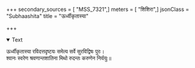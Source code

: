 +++
secondary_sources = [ "MSS_7321",]
meters = [ "शिशिरा",]
jsonClass = "Subhaashita"
title = "ऊर्ध्वीकृतास्या"

+++

<details open><summary>Text</summary>

ऊर्ध्वीकृतास्या रविदत्तदृष्टयः समेत्य सर्वे सुरविद्विषः पुरः।  
श्वानः स्वरेण श्रवणान्तशातिना मिथो रुदन्तः करुणेन निर्ययुः॥
</details>
